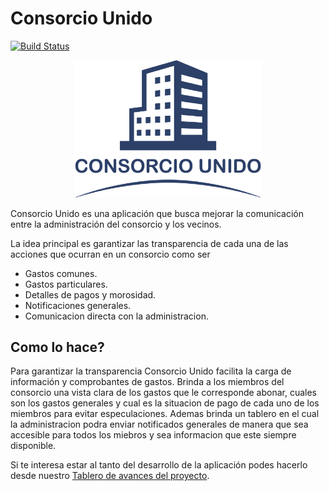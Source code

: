 # Consorcio Unido

[![Build Status](https://travis-ci.org/fbritez/consorcio-unido.svg?branch=main)](https://travis-ci.org/fbritez/consorcio-unido)

<div align="center"><img src="united-consortium-doc/medium-icon.png" alt="drawing" width="300"/></div>

Consorcio Unido es una aplicación que busca mejorar la comunicación entre la administración del consorcio y los vecinos.

La idea principal es garantizar las transparencia de cada una de las acciones que ocurran en un consorcio como ser

* Gastos comunes.
* Gastos particulares.
* Detalles de pagos y morosidad.
* Notificaciones generales.
* Comunicacion directa con la administracion.


## Como lo hace?
Para garantizar la transparencia Consorcio Unido facilita la carga de información y comprobantes de gastos. 
Brinda a los miembros del consorcio una vista clara de los gastos que le corresponde abonar, cuales son los gastos generales y cual es la situacion de pago de cada uno de los miembros para evitar especulaciones.
Ademas brinda un tablero en el cual la administracion podra enviar notificados generales de manera que sea accesible para todos los miebros y sea informacion que este siempre disponible.

Si te interesa estar al tanto del desarrollo de la aplicación podes hacerlo desde nuestro [Tablero de avances del proyecto](https://trello.com/b/8gd8AhAh/consorciounido).
